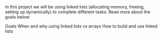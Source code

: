 In this project we will be using linked lists (allocating memory, freeing, setting up dynamically) to complete different tasks. Read more about the goals below:

Goals
When and why using linked lists vs arrays
How to build and use linked lists
